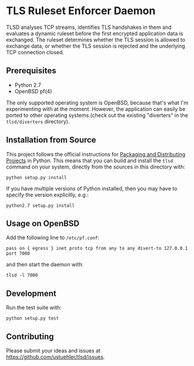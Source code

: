 # TLS Ruleset Enforcer Daemon

TLSD analyses TCP streams, identifies TLS handshakes in them and evaluates a dynamic ruleset before the first encrypted application data is exchanged. The ruleset determines whether the TLS session is allowed to exchange data, or whether the TLS session is rejected and the underlying TCP connection closed.

## Prerequisites

* Python 2.7
* OpenBSD pf(4)

The only supported operating system is OpenBSD, because that's what I'm experimenting with at the moment. However, the application can easily be ported to other operating systems (check out the existing "diverters" in the `tlsd/diverters` directory).

## Installation from Source

This project follows the official instructions for [Packaging and Distributing Projects](https://packaging.python.org/distributing/) in Python. This means that you can build and install the `tlsd` command on your system, directly from the sources in this directory with:

    python setup.py install

If you have multiple versions of Python installed, then you may have to specify the version explicitly, e.g.:

    python2.7 setup.py install

## Usage on OpenBSD

Add the following line to `/etc/pf.conf`:

    pass on { egress } inet proto tcp from any to any divert-to 127.0.0.1 port 7000

and then start the daemon with:

    tlsd -l 7000

## Development

Run the test suite with:

```
python setup.py test
```

## Contributing

Please submit your ideas and issues at https://github.com/ustuehler/tlsd/issues.
